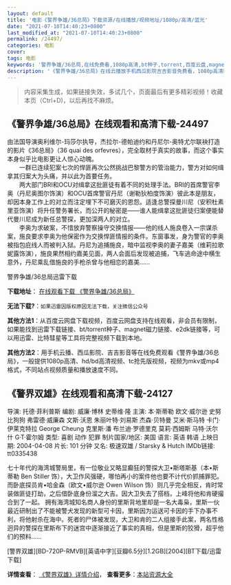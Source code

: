 ```yaml
---
layout: default
title: '电影《警界争雄/36总局》下载资源/在线播放/视频地址/1080p/高清/蓝光'
date: "2021-07-10T14:40:23+0800"
last_modified_at: "2021-07-10T14:40:23+0800"
permalink: /24497/
categories: 电影
cover:
tags: 电影
keywords: '警界争雄/36总局,在线免费看,1080p高清,bt种子,torrent,百度云盘,magnet,磁力链,迅雷下载资源'
description: '《警界争雄/36总局》在线云播放手机西瓜影院吉吉影音免费看，1080p高清bd/hd未删减完整版和tc抢先枪版，mkv/mp4格式，附带bt/torrent种子、magnet/磁力链、百度云盘、网盘资源迅雷下载链接'
---
```


>内容采集生成，如果链接失效，多试几个，页面最后有更多精彩视频！收藏本页（Ctrl+D)，以后再找不麻烦。


## 《警界争雄/36总局》在线观看和高清下载-24497

由法国导演奥利维尔-玛莎尔执导，杰拉尔-德帕迪约和丹尼尔-奥特尤尔联袂打造的影片《36总局》（36 quai des orfevres），完全取材于真实的故事，而这个事实本身似乎比电影更让人惊心动魄。<br />　　一群已连续犯案七次的悍匪再次公然挑战巴黎警方的管治能力，警方对如何缉拿其归案大为头痛，并以此为首要任务。<br />　　两大部门BRI和OCU对缉拿这批匪徒有着不同的处理手法。BRI的首席警官李奥（丹尼奥图尔饰演）和OCU首席警官丹尼（谢勒狄柏度饰演）彼此本是朋友，却因本身工作上的对立而注定埋下不可磨灭的恩怨。适逢总警探曼川尼（安积杜素里亚饰演）将升任警务署长，而公开的秘密是——谁人能缉拿这批匪徒归案便能替代曼川尼成为新任总警探，更加深两人的对立。<br />　　李奥为求破案，不惜放弃警察操守交换情报&mdash;—他的线人施良卷入一宗谋杀案，施良要求李奥为他保密作为交换悍匪情报的条件。东窗事发，身为警官的李奥被指包庇线人而被判入狱。丹尼为追捕施良，暗中监视李奥的妻子嘉美（维莉拉歌妮露饰演），施良果然相约嘉美见面，两人会面后发现被追捕，飞车逃命途中横生意外，丹尼乘乱借施良的手枪杀曾与他相恋的嘉美……


警界争雄/36总局迅雷下载

**下载地址**： [在线观看下载 《警界争雄/36总局》](https://www.993dy.com//vod-detail-id-23697.html) 


**无法下载?**：`如果迅雷因版权原因无法下载，关注微信公众号 `

**其他方法1**：从百度云网盘下载视频，百度云网盘支持在线观看，非会员有限制，如果能找到迅雷下载链接、bt/torrent种子、magnet磁力链接、e2dk链接等，可以用迅雷、比特彗星等工具将完整视频下载到本地。

**其他方法2**：用手机云播、西瓜影院、吉吉影音等在线免费观看《警界争雄/36总局》，一般提供1080p高清、hd/bd高清视频、tc抢先版视频，视频为mkv或mp4格式，不同站点视频质量和播放速度不同。


## 《警界双雄》在线观看和高清下载-24127

导演: 托德·菲利普斯 编剧: 威廉·博林 史蒂维·隆 主演: 本·斯蒂勒 欧文·威尔逊 史努比狗狗 弗雷德·威廉森 文斯·沃恩 朱丽叶特·刘易斯 杰森·贝特曼 艾米·斯马特 卡门·伊莱克特拉 George Cheung 克里斯·潘 布兰迪·罗德里克 莫莉·西姆斯 马特·沃尔什 G·T·霍尔姆 类型: 喜剧 动作 犯罪 制片国家/地区: 美国 语言: 英语 韩语 上映日期: 2004-04-08 片长: 101 分钟 又名: 极速双雄 / Starsky & Hutch IMDb链接: tt0335438

七十年代的海湾城警局里，有一位敬业又略显癫狂的警探大卫•斯塔斯基（本•斯蒂勒 Ben Stiller 饰），大卫作风强硬，哪怕再小的案件他也要不计代价抓捕罪犯。而卧底探员肯•哈金森（欧文•威尔逊 Owen Wilson 饰）则几乎完全相反，肯时常装做匪徒打劫，之后借卧底身份溜之大吉。因大卫失去了搭档，上峰将他和肯硬撮合到了一起。 拥有海湾城知名商人身份的里斯背地里却是一名大毒枭，里斯一伙最近研制出了不能被警犬发现的新型可卡因，里斯因为运送可卡因的手下办事不利，将他射杀在海中。死者的尸体被发现，大卫和肯的二人组接手此案，两名性格迥异的警探在里斯布下的迷宫中逐渐接近了事实的真相，但是里斯的狡猾，超乎他们的预料……


[警界双雄][BD-720P-RMVB][英语中字][豆瓣6.5分][1.2GB][2004][BT下载/迅雷下载]

**详情查看**： [《警界双雄》详情介绍](/movie/24127/)， **查看更多**：[本站资源大全](/movie/t/all/)

